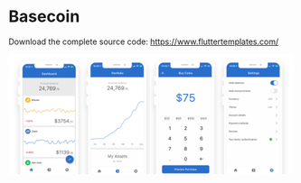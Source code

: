 # Basecoin

Download the complete source code:
https://www.fluttertemplates.com/

![BaseCoin](./banner.png)